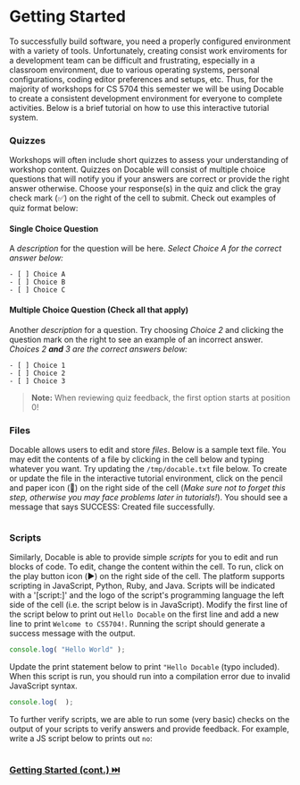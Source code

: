 # Getting Started

To successfully build software, you need a properly configured environment with a variety of tools. Unfortunately, creating consist work enviroments for a development team can be difficult and frustrating, especially in a classroom environment, due to various operating systems, personal configurations, coding editor preferences and setups, etc. Thus, for the majority of workshops for CS 5704 this semester we will be using Docable to create a consistent development environment for everyone to complete activities. Below is a brief tutorial on how to use this interactive tutorial system.

### Quizzes

Workshops will often include short quizzes to assess your understanding of workshop content. Quizzes on Docable will consist of multiple choice questions that will notify you if your answers are correct or provide the right answer otherwise. Choose your response(s) in the quiz and click the gray check mark (✅) on the right of the cell to submit. Check out examples of quiz format below:

#### Single Choice Question

A *description* for the question will be here.
_Select Choice A for the correct answer below:_

```js|{type:'quiz', quiz_type:'singlechoice', quiz_answers:'0'}
- [ ] Choice A
- [ ] Choice B
- [ ] Choice C
```

#### Multiple Choice Question (Check all that apply)

Another *description* for a question. Try choosing _Choice 2_ and clicking the question mark on the right to see an example of an incorrect answer.
_Choices 2 **and** 3 are the correct answers below:_

```js|{type:'quiz', quiz_type:'multichoice', quiz_answers: '1,2'}
- [ ] Choice 1
- [ ] Choice 2
- [ ] Choice 3
```

> **Note:** When reviewing quiz feedback, the first option starts at position 0!

### Files

Docable allows users to edit and store _files_. Below is a sample text file. You may edit the contents of a file by clicking in the cell below and typing whatever you want. Try updating the `/tmp/docable.txt` file below. To create or update the file in the interactive tutorial environment, click on the pencil and paper icon (📝) on the right side of the cell (_Make sure not to forget this step, otherwise you may face problems later in tutorials!_). You should see a message that says SUCCESS: Created file successfully.

```bash|{type:'file',path:'/tmp/docable.txt'}

```

### Scripts

Similarly, Docable is able to provide simple _scripts_ for you to edit and run blocks of code. To edit, change the content within the cell. To run, click on the play button icon (▶️) on the right side of the cell. The platform supports scripting in JavaScript, Python, Ruby, and Java. Scripts will be indicated with a '[script:]' and the logo of the script's programming language the left side of the cell (i.e. the script below is in JavaScript). Modify the first line of the script below to print out `Hello Docable` on the first line and add a new line to print `Welcome to CS5704!`. Running the script should generate a success message with the output.

```js |{type:'script'}
console.log( "Hello World" );
```

Update the print statement below to print `"Hello Docable` (typo included). When this script is run, you should run into a compilation error due to invalid JavaScript syntax.

```js |{type:'script'}
console.log(  );
```

To further verify scripts, we are able to run some (very basic) checks on the output of your scripts to verify answers and provide feedback. For example, write a JS script below to prints out `no`:

```js|{type:'script', failed_when: "stdout.includes('no')", success_message:"Nice, you figured out this command successfully! :)", failure_message: "Sorry, that output is not what was expected :( You should actually print any other string that does not include the substring 'no'"}

```

### [Getting Started (cont.) ⏭️](Setup2.md)